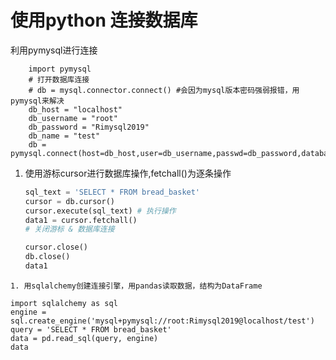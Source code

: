 # 使用python 连接数据库

利用pymysql进行连接
```
    import pymysql
    # 打开数据库连接
    # db = mysql.connector.connect() #会因为mysql版本密码强弱报错，用pymysql来解决
    db_host = "localhost"
    db_username = "root"
    db_password = "Rimysql2019"
    db_name = "test"
    db = pymysql.connect(host=db_host,user=db_username,passwd=db_password,database=db_name,)
```
1. 使用游标cursor进行数据库操作,fetchall()为逐条操作

    ```python
    sql_text = 'SELECT * FROM bread_basket'
    cursor = db.cursor()
    cursor.execute(sql_text) # 执行操作
    data1 = cursor.fetchall()
    # 关闭游标 & 数据库连接

    cursor.close()
    db.close()
    data1
```
1. 用sqlalchemy创建连接引擎，用pandas读取数据，结构为DataFrame
```
    import sqlalchemy as sql
    engine = sql.create_engine('mysql+pymysql://root:Rimysql2019@localhost/test')  
    query = 'SELECT * FROM bread_basket'
    data = pd.read_sql(query, engine)
    data
```